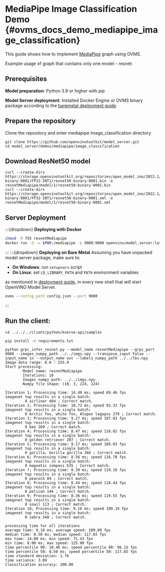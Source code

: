 # MediaPipe Image Classification Demo {#ovms_docs_demo_mediapipe_image_classification}

This guide shows how to implement [MediaPipe](../../../docs/mediapipe.md) graph using OVMS.

Example usage of graph that contains only one model - resnet:

## Prerequisites

**Model preparation**: Python 3.9 or higher with pip 

**Model Server deployment**: Installed Docker Engine or OVMS binary package according to the [baremetal deployment guide](../../../docs/deploying_server_baremetal.md)

## Prepare the repository

Clone the repository and enter mediapipe image_classification directory
```console
git clone https://github.com/openvinotoolkit/model_server.git
cd model_server/demos/mediapipe/image_classification
```

## Download ResNet50 model

```console
curl --create-dirs https://storage.openvinotoolkit.org/repositories/open_model_zoo/2022.1/models_bin/2/resnet50-binary-0001/FP32-INT1/resnet50-binary-0001.bin -o resnetMediapipe/model/1/resnet50-binary-0001.bin
curl --create-dirs https://storage.openvinotoolkit.org/repositories/open_model_zoo/2022.1/models_bin/2/resnet50-binary-0001/FP32-INT1/resnet50-binary-0001.xml -o resnetMediapipe/model/1/resnet50-binary-0001.xml
```

## Server Deployment
:::{dropdown} **Deploying with Docker**
```bash
chmod -R 755 resnetMediapipe
docker run -d -v $PWD:/mediapipe -p 9000:9000 openvino/model_server:latest --config_path /mediapipe/config.json --port 9000
```
:::
:::{dropdown} **Deploying on Bare Metal**
Assuming you have unpacked model server package, make sure to:

- **On Windows**: run `setupvars` script
- **On Linux**: set `LD_LIBRARY_PATH` and `PATH` environment variables

as mentioned in [deployment guide](../../../docs/deploying_server_baremetal.md), in every new shell that will start OpenVINO Model Server.
```bat
ovms --config_path config.json --port 9000
```
:::
## Run the client:
```console
cd ../../../client/python/kserve-api/samples

pip install -r requirements.txt

python grpc_infer_resnet.py --model_name resnetMediapipe --grpc_port 9000 --images_numpy_path ../../imgs.npy --transpose_input False --input_name in --output_name out --labels_numpy_path ../../lbs.npy
Image data range: 0.0 : 255.0
Start processing:
        Model name: resnetMediapipe
        Iterations: 10
        Images numpy path: ../../imgs.npy
        Numpy file shape: (10, 3, 224, 224)

Iteration 1; Processing time: 14.40 ms; speed 69.46 fps
imagenet top results in a single batch:
         0 airliner 404 ; Correct match.
Iteration 2; Processing time: 10.72 ms; speed 93.32 fps
imagenet top results in a single batch:
         0 Arctic fox, white fox, Alopex lagopus 279 ; Correct match.
Iteration 3; Processing time: 9.27 ms; speed 107.83 fps
imagenet top results in a single batch:
         0 bee 309 ; Correct match.
Iteration 4; Processing time: 8.47 ms; speed 118.02 fps
imagenet top results in a single batch:
         0 golden retriever 207 ; Correct match.
Iteration 5; Processing time: 9.17 ms; speed 109.03 fps
imagenet top results in a single batch:
         0 gorilla, Gorilla gorilla 366 ; Correct match.
Iteration 6; Processing time: 8.56 ms; speed 116.78 fps
imagenet top results in a single batch:
         0 magnetic compass 635 ; Correct match.
Iteration 7; Processing time: 8.39 ms; speed 119.16 fps
imagenet top results in a single batch:
         0 peacock 84 ; Correct match.
Iteration 8; Processing time: 8.44 ms; speed 118.44 fps
imagenet top results in a single batch:
         0 pelican 144 ; Correct match.
Iteration 9; Processing time: 8.36 ms; speed 119.55 fps
imagenet top results in a single batch:
         0 snail 113 ; Correct match.
Iteration 10; Processing time: 9.16 ms; speed 109.19 fps
imagenet top results in a single batch:
         0 zebra 340 ; Correct match.

processing time for all iterations
average time: 9.10 ms; average speed: 109.89 fps
median time: 8.50 ms; median speed: 117.65 fps
max time: 14.00 ms; min speed: 71.43 fps
min time: 8.00 ms; max speed: 125.00 fps
time percentile 90: 10.40 ms; speed percentile 90: 96.15 fps
time percentile 50: 8.50 ms; speed percentile 50: 117.65 fps
time standard deviation: 1.76
time variance: 3.09
Classification accuracy: 100.00
```
